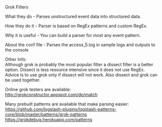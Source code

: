 Grok Filters  

What they do - Parses unstructured event data into structured data.  

How they do it - Parser is based on RegEx patterns and custom RegEx.

Why it is useful - You can build a parser for most any event pattern.

About the conf file - Parses the access_5.log in sample logs and outputs to the console

Other Info:  
Although grok is probably the most popular filter a dissect filter is a better option. Dissect is less resource intensive since it does not use RegEx. Advice is to use grok only if dissect will not work. Also dissect and grok can be used together.  

Online grok testers are available:  
http://grokconstructor.appspot.com/do/match

Many prebuilt patterns are available that make parsing easier:
https://github.com/logstash-plugins/logstash-patterns-core/blob/master/patterns/grok-patterns  
https://grokdebug.herokuapp.com/patterns
